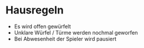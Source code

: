 # Hausregeln

* Es wird offen gewürfelt
* Unklare Würfel / Türme werden nochmal geworfen
* Bei Abwesenheit der Spieler wird pausiert
